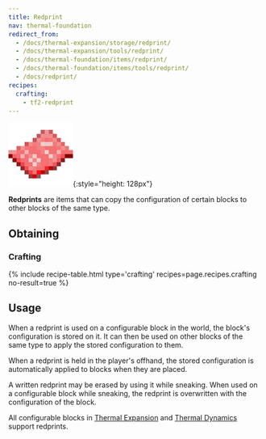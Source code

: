 ```yaml
---
title: Redprint
nav: thermal-foundation
redirect_from:
  - /docs/thermal-expansion/storage/redprint/
  - /docs/thermal-expansion/tools/redprint/
  - /docs/thermal-foundation/items/redprint/
  - /docs/thermal-foundation/items/tools/redprint/
  - /docs/redprint/
recipes:
  crafting:
    - tf2-redprint
---
```


![Redprint](/assets/images/thermal-foundation/redprint.png){:style="height: 128px"}


**Redprints** are items that can copy the configuration of certain blocks to
other blocks of the same type.


Obtaining
---------

### Crafting
{% include recipe-table.html type='crafting' recipes=page.recipes.crafting no-result=true %}


Usage
-----

When a redprint is used on a configurable block in the world, the block's
configuration is stored on it. It can then be used on other blocks of the same
type to apply the stored configuration to them.

When a redprint is held in the player's offhand, the stored configuration is
automatically applied to blocks when they are placed.

A written redprint may be erased by using it while sneaking. When used on a
configurable block while sneaking, the redprint is overwritten with the
configuration of the block.

All configurable blocks in [Thermal Expansion](/docs/thermal-expansion/) and
[Thermal Dynamics](/docs/thermal-dynamics/) support redprints.

